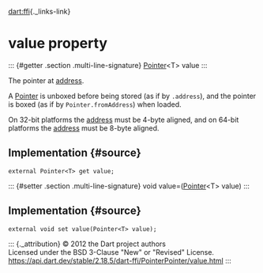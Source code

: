 [dart:ffi](../../dart-ffi/dart-ffi-library){._links-link}

value property
==============

::: {#getter .section .multi-line-signature}
[Pointer](../pointer-class)\<T\> value
:::

The pointer at [address](../pointer/address).

A [Pointer](../pointer-class) is unboxed before being stored (as if by
`.address`), and the pointer is boxed (as if by `Pointer.fromAddress`)
when loaded.

On 32-bit platforms the [address](../pointer/address) must be 4-byte
aligned, and on 64-bit platforms the [address](../pointer/address) must
be 8-byte aligned.

Implementation {#source}
--------------

``` {.language-dart data-language="dart"}
external Pointer<T> get value;
```

::: {#setter .section .multi-line-signature}
void value=([Pointer](../pointer-class)\<T\> value)
:::

Implementation {#source}
--------------

``` {.language-dart data-language="dart"}
external void set value(Pointer<T> value);
```

::: {._attribution}
© 2012 the Dart project authors\
Licensed under the BSD 3-Clause \"New\" or \"Revised\" License.\
<https://api.dart.dev/stable/2.18.5/dart-ffi/PointerPointer/value.html>
:::
